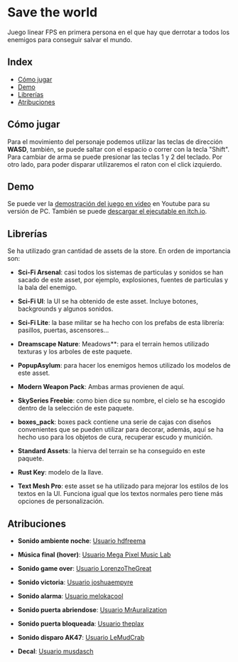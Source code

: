 # Save the world 

Juego linear FPS en primera persona en el que hay que derrotar a todos los enemigos para conseguir salvar el mundo.
## Index

- [Cómo jugar](https://github.com/Tomas-Gayo/save-the-world/blob/main/README.md#c%C3%B3mo-jugar)
- [Demo](https://github.com/Tomas-Gayo/save-the-world/blob/main/README.md#demo)
- [Librerías](https://github.com/Tomas-Gayo/save-the-world/blob/main/README.md#librer%C3%ADas)
- [Atribuciones](https://gitlab.com/Tomas-Gayo/pec2-firstpersonshootergame#atribuciones)

## Cómo jugar

Para el movimiento del personaje podemos utilizar las teclas de dirección **WASD**, también, se puede saltar con el espacio o correr con la tecla "Shift". Para cambiar de arma se puede presionar las teclas 1 y 2 del teclado. Por otro lado, para poder disparar utilizaremos el raton con el click izquierdo.

## Demo

Se puede ver la [demostración del juego en video](https://youtu.be/RoOnvPr_8lY) en Youtube para su versión de PC. 
También se puede [descargar el ejecutable en itch.io](https://tomas-gayo.itch.io/save-the-world).

## Librerías

Se ha utilizado gran cantidad de assets de la store. En orden de importancia son:

- **Sci-Fi Arsenal**: casi todos los sistemas de particulas y sonidos se han sacado de este asset, por ejemplo, explosiones, fuentes de particulas y la bala del enemigo.  

- **Sci-Fi UI**: la UI se ha obtenido de este asset. Incluye botones, backgrounds y algunos sonidos. 

- **Sci-Fi Lite**: la base militar se ha hecho con los prefabs de esta librería: pasillos, puertas, ascensores...

- **Dreamscape Nature**: Meadows**: para el terrain hemos utilizado texturas y los arboles de este paquete. 

- **PopupAsylum**: para hacer los enemigos hemos utilizado los modelos de este asset. 

- **Modern Weapon Pack**: Ambas armas provienen de aquí. 

- **SkySeries Freebie**: como bien dice su nombre, el cielo se ha escogido dentro de la selección de este paquete.

- **boxes_pack**: boxes pack contiene una serie de cajas con diseños convenientes que se pueden utilizar para decorar, además, aquí se ha hecho uso para los objetos de cura, recuperar escudo y munición.

- **Standard Assets**: la hierva del terrain se ha conseguido en este paquete.  

- **Rust Key**: modelo de la llave. 

- **Text Mesh Pro**: este asset se ha utilizado para mejorar los estilos de los textos en la UI. Funciona igual que los textos normales pero tiene más opciones de personalización.

## Atribuciones

- **Sonido ambiente noche**: [Usuario hdfreema](https://freesound.org/people/hdfreema/sounds/333221/)

- **Música final (hover)**: [Usuario Mega Pixel Music Lab](https://opengameart.org/content/sad-piano-0)

- **Sonido game over**: [Usuario LorenzoTheGreat](https://freesound.org/people/LorenzoTheGreat/sounds/417795/)

- **Sonido victoria**: [Usuario joshuaempyre](https://freesound.org/people/joshuaempyre/sounds/404024/)

- **Sonido alarma**: [Usuario melokacool](https://freesound.org/people/melokacool/sounds/613650/)

- **Sonido puerta abriendose**: [Usuario MrAuralization](https://freesound.org/people/MrAuralization/sounds/158626/)

- **Sonido puerta bloqueada**: [Usuario theplax](https://freesound.org/people/theplax/sounds/618145/)

- **Sonido disparo AK47**: [Usuario LeMudCrab](https://freesound.org/people/LeMudCrab/sounds/163457/)

- **Decal**: [Usuario musdasch](https://opengameart.org/content/bullet-decal)
